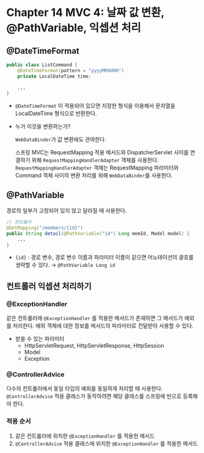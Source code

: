 # Chapter 14 MVC 4: 날짜 값 변환, @PathVariable, 익셉션 처리

## @DateTimeFormat

```java
public class ListCommand { 
    @DateTimeFormat(pattern = "yyyyMMddHH") 
    private LocalDateTime time;
    
    ...
}
```

- `@DateTimeFormat` 이 적용되어 있으면 지정한 형식을 이용해서 문자열을 LocalDateTime 형식으로 반환한다.
- 누가 이것을 변환하는가?

  `WebDataBinder`가 값 변환에도 관여한다.

  스프링 MVC는 RequestMapping 적용 메서드와 DispatcherServlet 사이를 연결하기 위해 `RequestMappingHandlerAdapter` 객체를 사용한다. `RequestMappingHandlerAdapter` 객체는 RequestMapping 파라미터와 Command 객체 사이의 변환 처리를 위해 `WebDataBinder`를 사용한다.


## @PathVariable

경로의 일부가 고정되어 있지 않고 달라질 때 사용한다.

```java
// 컨트롤러
@GetMapping("/members/{id}")
public String detail(@PathVariable("id") Long memId, Model model) {
    ...
}
```

- `{id}` : 경로 변수, 경로 변수 이름과 파라미터 이름이 같으면 어노테이션의 괄호를 생략할 수 있다. → `@PathVariable Long id`

## 컨트롤러 익셉션 처리하기

### @ExceptionHandler

같은 컨트롤러에 `@ExceptionHandler` 를 적용한 메서드가 존재하면 그 메서드가 예외를 처리한다. 예외 객체에 대한 정보를 메서드의 파라미터로 전달받아 사용할 수 있다.

- 받을 수 있는 파라미터
    - HttpServletRequest, HttpServletResponse, HttpSession
    - Model
    - Exception

### @ControllerAdvice

다수의 컨트롤러에서 동일 타입의 예외를 동일하게 처리할 때 사용한다. `@ControllerAdvice` 적용 클래스가 동작하려면 해당 클래스를 스프링에 빈으로 등록해야 한다.

### 적용 순서

1. 같은 컨트롤러에 위치한 `@ExceptionHandler` 를 적용한 메서드
2. `@ControllerAdvice` 적용 클래스에 위치한 `@ExceptionHandler` 를 적용한 메서드
